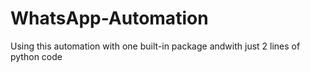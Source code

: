 # WhatsApp-Automation
Using this automation with one built-in package andwith just  2 lines of python code 
